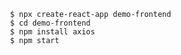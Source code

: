      $ npx create-react-app demo-frontend
     $ cd demo-frontend
     $ npm install axios
     $ npm start 